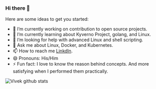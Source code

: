 ### Hi there 👋



Here are some ideas to get you started:

- 🔭 I’m currently working on contribution to open source projects.
- 🌱 I’m currently learning about Kyverno Project, golang, and Linux.
- 🤔 I’m looking for help with advanced Linux and shell scripting.
- 💬 Ask me about  Linux, Docker, and Kubernetes.
- 📫 How to reach me [LinkdIn](https://www.linkedin.com/in/vivek-kumar-sahu-bb3a61195/).
- 😄 Pronouns: His/Him
- ⚡ Fun fact: I love to know the reason behind concepts. And more satisfying when I performed them practically.

![Vivek github stats](https://github-readme-stats.vercel.app/api?username=viveksahu26)
